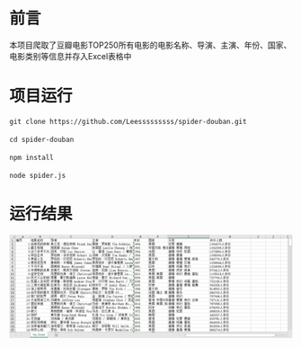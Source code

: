 # 前言
本项目爬取了豆瓣电影TOP250所有电影的电影名称、导演、主演、年份、国家、电影类别等信息并存入Excel表格中

# 项目运行
```
git clone https://github.com/Leesssssssss/spider-douban.git

cd spider-douban

npm install

node spider.js
```

# 运行结果
![截图](https://github.com/Leesssssssss/spider-douban/blob/master/1.png)